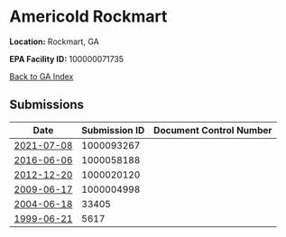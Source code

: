 # Americold Rockmart

**Location:** Rockmart, GA

**EPA Facility ID:** 100000071735

[Back to GA Index](../../index.md)

## Submissions

| Date | Submission ID | Document Control Number |
|------|--------------|-------------------------|
| [2021-07-08](submissions/1000093267.md) | 1000093267 |  |
| [2016-06-06](submissions/1000058188.md) | 1000058188 |  |
| [2012-12-20](submissions/1000020120.md) | 1000020120 |  |
| [2009-06-17](submissions/1000004998.md) | 1000004998 |  |
| [2004-06-18](submissions/33405.md) | 33405 |  |
| [1999-06-21](submissions/5617.md) | 5617 |  |
